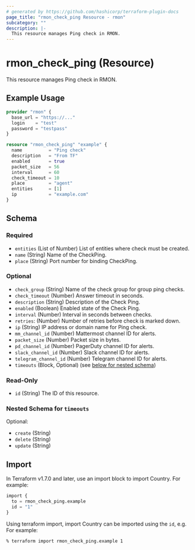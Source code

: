 ```yaml
---
# generated by https://github.com/hashicorp/terraform-plugin-docs
page_title: "rmon_check_ping Resource - rmon"
subcategory: ""
description: |-
  This resource manages Ping check in RMON.
---
```


# rmon_check_ping (Resource)

This resource manages Ping check in RMON.

## Example Usage

```terraform
provider "rmon" {
  base_url = "https://..."
  login    = "test"
  password = "testpass"
}

resource "rmon_check_ping" "example" {
  name          = "Ping check"
  description   = "From TF"
  enabled       = true
  packet_size   = 56
  interval      = 60
  check_timeout = 10
  place         = "agent"
  entities      = [1]
  ip            = "example.com"
}
```


<!-- schema generated by tfplugindocs -->
## Schema

### Required

- `entities` (List of Number) List of entities where check must be created.
- `name` (String) Name of the CheckPing.
- `place` (String) Port number for binding CheckPing.

### Optional

- `check_group` (String) Name of the check group for group ping checks.
- `check_timeout` (Number) Answer timeout in seconds.
- `description` (String) Description of the Check Ping.
- `enabled` (Boolean) Enabled state of the Check Ping.
- `interval` (Number) Interval in seconds between checks.
- `retries`: (Number) Number of retries before check is marked down.
- `ip` (String) IP address or domain name for Ping check.
- `mm_channel_id` (Number) Mattermost channel ID for alerts.
- `packet_size` (Number) Packet size in bytes.
- `pd_channel_id` (Number) PagerDuty channel ID for alerts.
- `slack_channel_id` (Number) Slack channel ID for alerts.
- `telegram_channel_id` (Number) Telegram channel ID for alerts.
- `timeouts` (Block, Optional) (see [below for nested schema](#nestedblock--timeouts))

### Read-Only

- `id` (String) The ID of this resource.

<a id="nestedblock--timeouts"></a>
### Nested Schema for `timeouts`

Optional:

- `create` (String)
- `delete` (String)
- `update` (String)

## Import

In Terraform v1.7.0 and later, use an import block to import Country. For example:

```terraform
import {
  to = rmon_check_ping.example
  id = "1"
}
```

Using terraform import, import Country can be imported using the `id`, e.g. For example:

```shell
% terraform import rmon_check_ping.example 1
```
